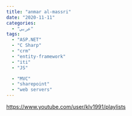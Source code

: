 ```yaml
---
title: "anmar al-massri"
date: "2020-11-11"
categories:
  - "عربي"
tags:
  - "ASP.NET"
  - "C Sharp"
  - "crm"
  - "entity-framework"
  - "iti"
  - "JS"

  - "MVC"
  - "sharepoint"
  - "web servers"
---
```


https://www.youtube.com/user/klv1991/playlists
